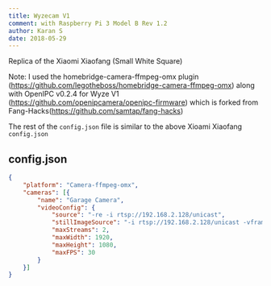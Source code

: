 ```yaml
---
title: Wyzecam V1
comment: with Raspberry Pi 3 Model B Rev 1.2
author: Karan S
date: 2018-05-29
---
```

Replica of the Xiaomi Xiaofang (Small White Square)

Note: I used the homebridge-camera-ffmpeg-omx plugin (<https://github.com/legotheboss/homebridge-camera-ffmpeg-omx>) along with OpenIPC v0.2.4 for Wyze V1 (<https://github.com/openipcamera/openipc-firmware>) which is forked from Fang-Hacks(<https://github.com/samtap/fang-hacks>)

The rest of the `config.json` file is similar to the above Xioami Xiaofang `config.json`

## config.json

```json
{
	"platform": "Camera-ffmpeg-omx",
	"cameras": [{
		"name": "Garage Camera",
		"videoConfig": {
			"source": "-re -i rtsp://192.168.2.128/unicast",
			"stillImageSource": "-i rtsp://192.168.2.128/unicast -vframes 1 -r 1",
			"maxStreams": 2,
			"maxWidth": 1920,
			"maxHeight": 1080,
			"maxFPS": 30
		}
	}]
}
```
